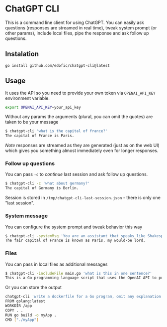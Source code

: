 # ChatGPT CLI

This is a command line client for using ChatGPT. You can easily ask questions (responses are streamed in real time), tweak system prompt (or other params), include local files, pipe the response and ask follow up questions. 

## Instalation

```
go install github.com/edofic/chatgpt-cli@latest
```

## Usage

It uses the API so you need to provide your own token via `OPENAI_API_KEY` environment variable.

```sh
export OPENAI_API_KEY=your_api_key
```

Without any params the arguments (plural, you can omit the quotes) are taken to be your message

```sh
$ chatgpt-cli 'what is the capital of france?'                                                         /tmp
The capital of France is Paris.
```

*Note* responses are streamed as they are generated (just as on the web UI) which gives you something almost immediately even for longer responses.

### Follow up questions

You can pass `-c` to _continue_ last session and ask follow up questions.

```sh
$ chatgpt-cli -c 'what about germany?' 
The capital of Germany is Berlin.
```

Session is stored in `/tmp/chatgpt-cli-last-session.json` - there is only one "last session".

### System message

You can configure the system prompt and tweak behavior this way 

```sh
$ chatgpt-cli -systemMsg 'You are an assistant that speaks like Shakespeare.' 'what is the capital of france?'
The fair capital of France is known as Paris, my would-be lord.
```

### Files 

You can pass in local files as additional messages

```sh
$ chatgpt-cli -includeFile main.go 'what is this in one sentence?'               
This is a Go programming language script that uses the OpenAI API to provide a command-line interface for interacting with the ChatGPT AI model to generate chat messages.
```

Or you can store the output

```sh
chatgpt-cli 'write a dockerfile for a Go program, omit any explanation' | tee Dockerfile
FROM golang:latest
WORKDIR /app
COPY . .
RUN go build -o myApp .
CMD ["./myApp"]
```
